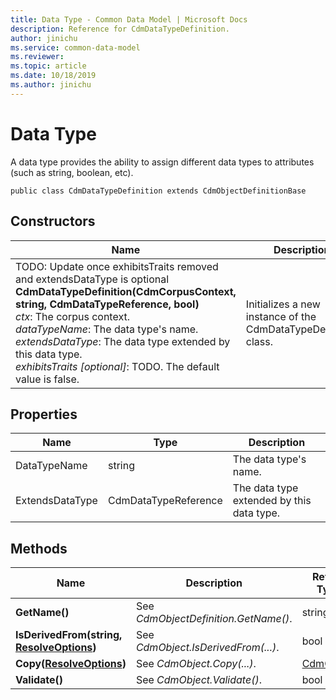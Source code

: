 ```yaml
---
title: Data Type - Common Data Model | Microsoft Docs
description: Reference for CdmDataTypeDefinition.
author: jinichu
ms.service: common-data-model
ms.reviewer: 
ms.topic: article
ms.date: 10/18/2019
ms.author: jinichu
---
```


# Data Type

A data type provides the ability to assign different data types to attributes (such as string, boolean, etc).

```
public class CdmDataTypeDefinition extends CdmObjectDefinitionBase
```

## Constructors
|Name|Description|
|---|---|
|TODO: Update once exhibitsTraits removed and extendsDataType is optional <br/>**CdmDataTypeDefinition(CdmCorpusContext, string, CdmDataTypeReference, bool)**<br/>*ctx*: The corpus context.<br/>*dataTypeName*: The data type's name.<br/>*extendsDataType*: The data type extended by this data type.<br/>*exhibitsTraits [optional]*: TODO. The default value is false.|Initializes a new instance of the CdmDataTypeDefinition class.|

## Properties
|Name|Type|Description|
|---|---|---|
|DataTypeName|string|The data type's name.|
|ExtendsDataType|CdmDataTypeReference|The data type extended by this data type.|

## Methods
|Name|Description|Return Type|
|---|---|---|
|**GetName()**|See *CdmObjectDefinition.GetName()*.|string|
|**IsDerivedFrom(string, [ResolveOptions](../utilities/resolveoptions.md))**|See *CdmObject.IsDerivedFrom(...)*.|bool|
|**Copy([ResolveOptions](../utilities/resolveoptions.md))**|See *CdmObject.Copy(...)*.|[CdmObject](cdmobject.md)|
|**Validate()**|See *CdmObject.Validate()*.|bool|

